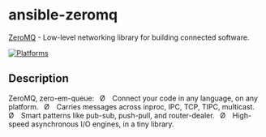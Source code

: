 # ansible-zeromq

[ZeroMQ](http://zeromq.org/) - Low-level networking library for building connected software.

[![Platforms](http://img.shields.io/badge/platforms-ubuntu-lightgrey.svg?style=flat)](#)

Description
-----------
ZeroMQ, zero-em-queue:
 Ø  Connect your code in any language, on any platform.
 Ø  Carries messages across inproc, IPC, TCP, TIPC, multicast.
 Ø  Smart patterns like pub-sub, push-pull, and router-dealer.
 Ø  High-speed asynchronous I/O engines, in a tiny library.
